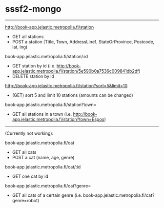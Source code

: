 # sssf2-mongo

---

http://book-app.jelastic.metropolia.fi/station

- GET all stations
- POST a station (Title, Town, AddressLine1, StateOrProvince, Postcode, lat, lng)

book-app.jelastic.metropolia.fi/station/:id

- GET station by id (i.e. http://book-app.jelastic.metropolia.fi/station/5e590b0a7536c009841db2df)
- DELETE station by id

http://book-app.jelastic.metropolia.fi/station?sort=5&limit=10

- (GET) sort 5 and limit 10 stations (amounts can be changed)

book-app.jelastic.metropolia.fi/station?town=

- GET all stations in a town (i.e. http://book-app.jelastic.metropolia.fi/station?town=Espoo)

---

(Currently not working):

book-app.jelastic.metropolia.fi/cat

- GET all cats
- POST a cat (name, age, genre)

book-app.jelastic.metropolia.fi/cat/:id

- GET one cat by id

book-app.jelastic.metropolia.fi/cat?genre=

- GET all cats of a certain genre (i.e. book-app.jelastic.metropolia.fi/cat?genre=robot)
